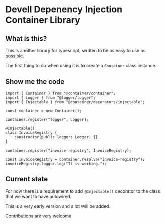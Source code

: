 # Devell Depenency Injection Container Library

## What is this?

This is another library for typescript, written to be as easy to use as possible.

The first thing to do when using it is to create a `Container` class instance.

## Show me the code

```
import { Container } from "@container/container";
import { Logger } from "@logger/logger";
import { Injectable } from "@container/decorators/injectable";

const container = new Container();

container.register("logger", Logger);

@Injectable()
class InvoiceRegistry {
    constructor(public logger: Logger) {}
}

container.register("invoice-registry", InvoiceRegistry);

const invoiceRegistry = container.resolve("invoice-registry");
invoiceRegistry.logger.log("It is working.");

```

## Current state

For now there is a requirement to add `@Injectable()` decorator to the class
that we want to have autowired.

This is a very early version and a lot will be added.

Contributions are very welcome
